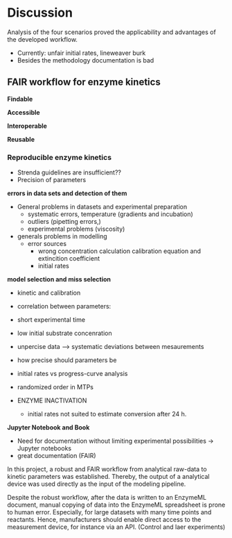 # Discussion

Analysis of the four scenarios proved the applicability and advantages of the developed workflow.

- Currently: unfair initial rates, lineweaver burk
- Besides the methodology documentation is bad

## FAIR workflow for enzyme kinetics

**Findable**

**Accessible**

**Interoperable**

**Reusable**

### Reproducible enzyme kinetics

- Strenda guidelines are insufficient??
- Precision of parameters

**errors in data sets and detection of them**

- General problems in datasets and experimental preparation
  - systematic errors, temperature (gradients and incubation)
  - outliers (pipetting errors,)
  - experimental problems (viscosity)
- generals problems in modelling
  - error sources
    - wrong concentration calculation calibration equation and extincition coefficient
    - initial rates

**model selection and miss selection**

- kinetic and calibration
- correlation between parameters:
- short experimental time
- low initial substrate concenration
- unpercise data --> systematic deviations between mesaurements

- how precise should parameters be
- initial rates vs progress-curve analysis
- randomized order in MTPs
- ENZYME INACTIVATION
  - initial rates not suited to estimate conversion after 24 h.

**Jupyter Notebook and Book**

- Need for documentation without limiting experimental possibilities -> Jupyter notebooks
- great documentation (FAIR)

In this project, a robust and FAIR workflow from analytical raw-data to kinetic parameters was established. Thereby, the output of a analytical device was used directly as the input of the modeling pipeline.

Despite the robust workflow, after the data is written to an EnzymeML document, manual copying of data into the EnzymeML spreadsheet is prone to human error. Especially, for large datasets with many time points and reactants. Hence, manufacturers should enable direct access to the measurement device, for instance via an API. (Control and laer experiments)
